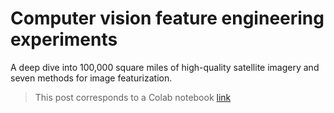 # Computer vision feature engineering experiments

A deep dive into 100,000 square miles of high-quality satellite imagery and seven methods for image featurization.

> This post corresponds to a Colab notebook [link](https://colab.research.google.com/drive/1xVaMWz1EWzZya1CoskqSDTQn4VJltcYY?usp=sharing
)

